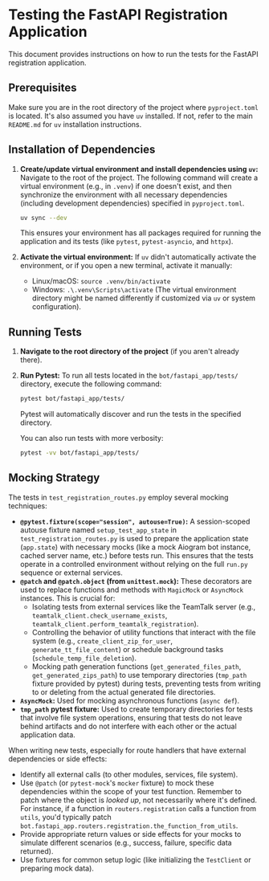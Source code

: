 # Testing the FastAPI Registration Application

This document provides instructions on how to run the tests for the FastAPI registration application.

## Prerequisites

Make sure you are in the root directory of the project where `pyproject.toml` is located.
It's also assumed you have `uv` installed. If not, refer to the main `README.md` for `uv` installation instructions.

## Installation of Dependencies

1.  **Create/update virtual environment and install dependencies using `uv`:**
    Navigate to the root of the project. The following command will create a virtual environment (e.g., in `.venv`) if one doesn't exist, and then synchronize the environment with all necessary dependencies (including development dependencies) specified in `pyproject.toml`.
    ```bash
    uv sync --dev
    ```
    This ensures your environment has all packages required for running the application and its tests (like `pytest`, `pytest-asyncio`, and `httpx`).

2.  **Activate the virtual environment:**
    If `uv` didn't automatically activate the environment, or if you open a new terminal, activate it manually:
    *   Linux/macOS: `source .venv/bin/activate`
    *   Windows: `.\.venv\Scripts\activate`
    (The virtual environment directory might be named differently if customized via `uv` or system configuration).

## Running Tests

1.  **Navigate to the root directory of the project** (if you aren't already there).

2.  **Run Pytest:**
    To run all tests located in the `bot/fastapi_app/tests/` directory, execute the following command:
    ```bash
    pytest bot/fastapi_app/tests/
    ```
    Pytest will automatically discover and run the tests in the specified directory.

    You can also run tests with more verbosity:
    ```bash
    pytest -vv bot/fastapi_app/tests/
    ```

## Mocking Strategy

The tests in `test_registration_routes.py` employ several mocking techniques:

*   **`@pytest.fixture(scope="session", autouse=True)`:** A session-scoped autouse fixture named `setup_test_app_state` in `test_registration_routes.py` is used to prepare the application state (`app.state`) with necessary mocks (like a mock Aiogram bot instance, cached server name, etc.) before tests run. This ensures that the tests operate in a controlled environment without relying on the full `run.py` sequence or external services.
*   **`@patch` and `@patch.object` (from `unittest.mock`):** These decorators are used to replace functions and methods with `MagicMock` or `AsyncMock` instances. This is crucial for:
    *   Isolating tests from external services like the TeamTalk server (e.g., `teamtalk_client.check_username_exists`, `teamtalk_client.perform_teamtalk_registration`).
    *   Controlling the behavior of utility functions that interact with the file system (e.g., `create_client_zip_for_user`, `generate_tt_file_content`) or schedule background tasks (`schedule_temp_file_deletion`).
    *   Mocking path generation functions (`get_generated_files_path`, `get_generated_zips_path`) to use temporary directories (`tmp_path` fixture provided by pytest) during tests, preventing tests from writing to or deleting from the actual generated file directories.
*   **`AsyncMock`:** Used for mocking asynchronous functions (`async def`).
*   **`tmp_path` pytest fixture:** Used to create temporary directories for tests that involve file system operations, ensuring that tests do not leave behind artifacts and do not interfere with each other or the actual application data.

When writing new tests, especially for route handlers that have external dependencies or side effects:
*   Identify all external calls (to other modules, services, file system).
*   Use `@patch` (or `pytest-mock`'s `mocker` fixture) to mock these dependencies within the scope of your test function. Remember to patch where the object is *looked up*, not necessarily where it's defined. For instance, if a function in `routers.registration` calls a function from `utils`, you'd typically patch `bot.fastapi_app.routers.registration.the_function_from_utils`.
*   Provide appropriate return values or side effects for your mocks to simulate different scenarios (e.g., success, failure, specific data returned).
*   Use fixtures for common setup logic (like initializing the `TestClient` or preparing mock data).
